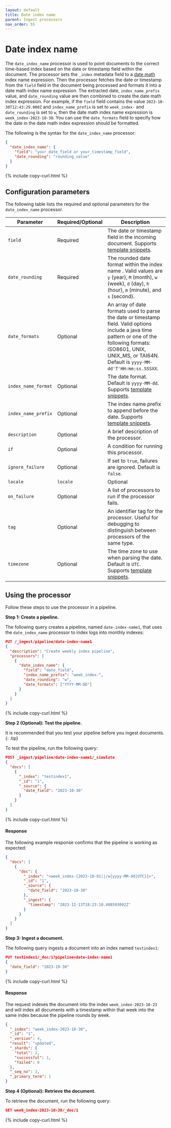 ```yaml
---
layout: default
title: Date index name
parent: Ingest processors
nav_order: 55
---
```


# Date index name

The `date_index_name` processor is used to point documents to the correct time-based index based on the date or timestamp field within the document. The processor sets the `_index` metadata field to a [date math]({{site.url}}{{site.baseurl}}/field-types/supported-field-types/date/#date-math) index name expression. Then the processor fetches the date or timestamp from the `field` field in the document being processed and formats it into a date math index name expression. The extracted date, `index_name_prefix` value, and `date_rounding` value are then combined to create the date math index expression. For example, if the `field` field contains the value `2023-10-30T12:43:29.000Z` and `index_name_prefix` is set to `week_index-` and `date_rounding` is set to `w`, then the date math index name expression is `week_index-2023-10-30`. You can use the `date_formats` field to specify how the date in the date math index expression should be formatted.

The following is the syntax for the `date_index_name` processor:

```json
{
  "date_index_name": {
    "field": "your_date_field or your_timestamp_field",
    "date_rounding": "rounding_value"
  }
}
```
{% include copy-curl.html %}

## Configuration parameters

The following table lists the required and optional parameters for the `date_index_name` processor.

Parameter | Required/Optional | Description |
|-----------|-----------|-----------|
`field`  | Required  | The date or timestamp field in the incoming document. Supports [template snippets]({{site.url}}{{site.baseurl}}/ingest-pipelines/create-ingest/#template-snippets). |
`date_rounding`  | Required | The rounded date format within the index name . Valid values are `y` (year), `M` (month), `w` (week), `d` (day), `h` (hour), `m` (minute), and `s` (second). |
`date_formats` | Optional | An array of date formats used to parse the date or timestamp field. Valid options include a java time pattern or one of the following formats: ISO8601, UNIX, UNIX_MS, or TAI64N. Default is `yyyy-MM-dd'T'HH:mm:ss.SSSXX`. |
`index_name_format` | Optional | The date format. Default is `yyyy-MM-dd`. Supports [template snippets]({site.url}}{{site.baseurl}}/ingest-pipelines/create-ingest/#template-snippets). |
`index_name_prefix` | Optional | The index name prefix to append before the date. Supports [template snippets]({site.url}}{{site.baseurl}}/ingest-pipelines/create-ingest/#template-snippets).
`description`  | Optional  | A brief description of the processor.  |
`if` | Optional | A condition for running this processor. |
`ignore_failure` | Optional | If set to `true`, failures are ignored. Default is `false`. |
`locale` | `locale`  | Optional  | The locale to use when parsing the month name and week day of the date. Default is `ENGLISH`. Supports [template snippets]({site.url}}{{site.baseurl}}/ingest-pipelines/create-ingest/#template-snippets).  |
`on_failure` | Optional | A list of processors to run if the processor fails. |
`tag` | Optional | An identifier tag for the processor. Useful for debugging to distinguish between processors of the same type. |
`timezone`  | Optional  | The time zone to use when parsing the date. Default is `UTC`. Supports [template snippets]({site.url}}{{site.baseurl}}/ingest-pipelines/create-ingest/#template-snippets). |

## Using the processor

Follow these steps to use the processor in a pipeline.

**Step 1: Create a pipeline.**

The following query creates a pipeline, named `date-index-name1`, that uses the `date_index_name` processor to index logs into monthly indexes: 

```json
PUT /_ingest/pipeline/date-index-name1
{
  "description": "Create weekly index pipeline",
  "processors": [
    {
      "date_index_name": {
        "field": "date_field",
        "index_name_prefix": "week_index-",
        "date_rounding": "w",
        "date_formats": ["YYYY-MM-DD"]
      }
    }
  ]
}
```
{% include copy-curl.html %}

**Step 2 (Optional): Test the pipeline.**

It is recommended that you test your pipeline before you ingest documents.
{: .tip}

To test the pipeline, run the following query:

```json
POST _ingest/pipeline/date-index-name1/_simulate
{
  "docs": [
    {
      "_index": "testindex1",
      "_id": "1",
      "_source": {
        "date_field": "2023-10-30"
      }
    }
  ]
}
```
{% include copy-curl.html %}

#### Response

The following example response confirms that the pipeline is working as expected:

```json
{
  "docs": [
    {
      "doc": {
        "_index": "<week_index-{2023-10-01||/w{yyyy-MM-dd|UTC}}>",
        "_id": "1",
        "_source": {
          "date_field": "2023-10-30"
        },
        "_ingest": {
          "timestamp": "2023-11-13T18:23:10.408593092Z"
        }
      }
    }
  ]
}
```

**Step 3: Ingest a document.**

The following query ingests a document into an index named `testindex1`:

```json
PUT testindex1/_doc/1?pipeline=date-index-name1
{
  "date_field": "2023-10-30"
}
```
{% include copy-curl.html %}

#### Response

The request indexes the document into the index `week_index-2023-10-23` and will index all documents with a timestamp within that week into the same index because the pipeline rounds by week.

```json
{
  "_index": "week_index-2023-10-30",
  "_id": "1",
  "_version": 4,
  "result": "updated",
  "_shards": {
    "total": 2,
    "successful": 1,
    "failed": 0
  },
  "_seq_no": 3,
  "_primary_term": 1
}
```

**Step 4 (Optional): Retrieve the document.**

To retrieve the document, run the following query:

```json
GET week_index-2023-10-30/_doc/1
```
{% include copy-curl.html %}
